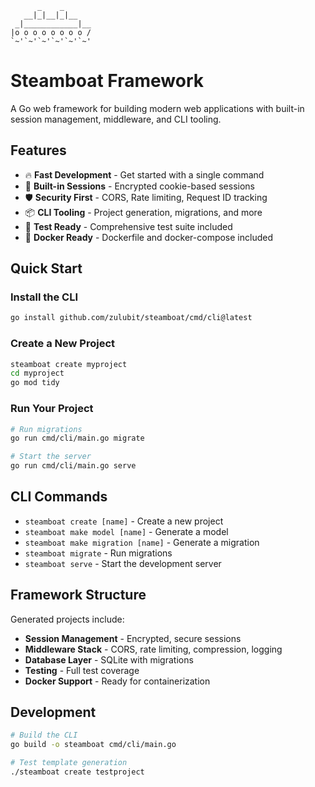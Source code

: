 ```
      _    _
   __|_|__|_|__
 _|____________|__
|o o o o o o o o /
`~'`~'`~'`~'`~'`~'
```

# Steamboat Framework

A Go web framework for building modern web applications with built-in session management, middleware, and CLI tooling.

## Features

- 🔥 **Fast Development** - Get started with a single command
- 🔐 **Built-in Sessions** - Encrypted cookie-based sessions
- 🛡️ **Security First** - CORS, Rate limiting, Request ID tracking
- 📦 **CLI Tooling** - Project generation, migrations, and more
- 🧪 **Test Ready** - Comprehensive test suite included
- 🐳 **Docker Ready** - Dockerfile and docker-compose included

## Quick Start

### Install the CLI

```bash
go install github.com/zulubit/steamboat/cmd/cli@latest
```

### Create a New Project

```bash
steamboat create myproject
cd myproject
go mod tidy
```

### Run Your Project

```bash
# Run migrations
go run cmd/cli/main.go migrate

# Start the server
go run cmd/cli/main.go serve
```

## CLI Commands

- `steamboat create [name]` - Create a new project
- `steamboat make model [name]` - Generate a model
- `steamboat make migration [name]` - Generate a migration
- `steamboat migrate` - Run migrations
- `steamboat serve` - Start the development server

## Framework Structure

Generated projects include:

- **Session Management** - Encrypted, secure sessions
- **Middleware Stack** - CORS, rate limiting, compression, logging
- **Database Layer** - SQLite with migrations
- **Testing** - Full test coverage
- **Docker Support** - Ready for containerization

## Development

```bash
# Build the CLI
go build -o steamboat cmd/cli/main.go

# Test template generation
./steamboat create testproject
```
